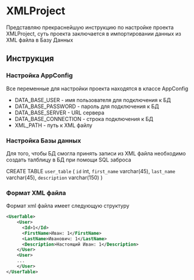 # XMLProject
Представляю прекраснейшую инструкцию по настройке проекта XMLProject, суть проекта заключается в импортировании данных из XML файла в Базу Данных
<h2> Инструкция </h2>
<h3> Настройка AppConfig </h3>
Все переменные для настройки проекта находятся в классе AppConfig
<ul>
 <li>DATA_BASE_USER - имя пользователя для подключения к БД</li>
 <li>DATA_BASE_PASSWORD - пароль для подключения к БД</li>
 <li>DATA_BASE_SERVER - URL сервера </li>
 <li>DATA_BASE_CONNECTION - строка подключения к БД </li>
 <li>XML_PATH - путь к XML файлу </li>
</ul>
<h3> Настройка Базы данных </h3>
Для того, чтобы БД смогла принять записи из XML файла необходимо создать талблицу в БД при помощи SQL заброса

CREATE TABLE `user_table` (
  `id` int,
  `first_name` varchar(45),
  `last_name` varchar(45),
  `description` varchar(150)
)

<h3> Формат XML файла </h3>
Формат xml файла имеет следующую структуру

```xml
<UserTable>
    <User>
      <Id>1</Id>
      <FirstName>Иван: 1</FirstName>
      <LastName>Иванович: 1</LastName>
      <Description>Настоящий Иван: 1</Description>
    </User>
    <User>
    ...
    </User>
</UserTable>
```

